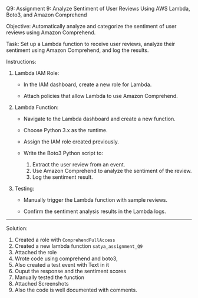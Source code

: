 Q9: Assignment 9: Analyze Sentiment of User Reviews Using AWS Lambda, Boto3, and Amazon Comprehend

Objective: Automatically analyze and categorize the sentiment of user reviews using Amazon Comprehend.

Task: Set up a Lambda function to receive user reviews, analyze their sentiment using Amazon Comprehend, and log the results.

Instructions:

1. Lambda IAM Role:

   - In the IAM dashboard, create a new role for Lambda.

   - Attach policies that allow Lambda to use Amazon Comprehend.

2. Lambda Function:

   - Navigate to the Lambda dashboard and create a new function.

   - Choose Python 3.x as the runtime.

   - Assign the IAM role created previously.

   - Write the Boto3 Python script to:

     1. Extract the user review from an event.
     2. Use Amazon Comprehend to analyze the sentiment of the review.
     3. Log the sentiment result.

3. Testing:

   - Manually trigger the Lambda function with sample reviews.

   - Confirm the sentiment analysis results in the Lambda logs.
  
--------------------------------------------------------------------------------------------------------------------------------------------------------------------------------------------------------------------
Solution:

1. Created a role with `ComprehendFullAccess`
2. Created a new lambda function `satya_assignment_Q9`
3. Attached the role
4. Wrote code using comprehend and boto3,
5. Also created a test event with Text in it
6. Ouput the response and the sentiment scores
7. Manually tested the function
8. Attached Screenshots
9. Also the code is well documented with comments.
